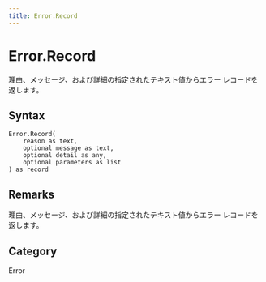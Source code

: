 ```yaml
---
title: Error.Record
---
```


# Error.Record


理由、メッセージ、および詳細の指定されたテキスト値からエラー レコードを返します。


## Syntax

```powerquery
Error.Record(
    reason as text,
    optional message as text,
    optional detail as any,
    optional parameters as list
) as record
```


## Remarks

理由、メッセージ、および詳細の指定されたテキスト値からエラー レコードを返します。



## Category
Error
